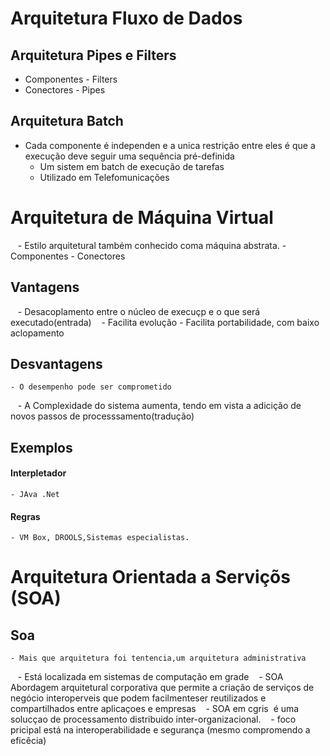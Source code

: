 # Arquitetura Fluxo de Dados
## Arquitetura Pipes e Filters
- Componentes - Filters
- Conectores - Pipes
## Arquitetura Batch
- Cada componente é independen e a unica restrição entre eles é que a execução deve seguir uma sequência pré-definida
    - Um sistem em batch de execução de tarefas
    - Utilizado em Telefomunicações

 # Arquitetura de Máquina Virtual
    - Estilo arquitetural também conhecido coma máquina abstrata.
    - Componentes
    - Conectores
 ## Vantagens 
    - Desacoplamento entre o núcleo de execuçp e o que será executado(entrada)
    - Facilita evolução
    - Facilita portabilidade, com baixo aclopamento
 ## Desvantagens
    - O desempenho pode ser comprometido
    - A Complexidade do sistema aumenta, tendo em vista a adicição de novos passos de processsamento(tradução)
 ## Exemplos
 #### Interpletador
    - JAva .Net
 #### Regras
    - VM Box, DROOLS,Sistemas especialistas.
# Arquitetura Orientada a Serviçõs (SOA)

## Soa
    - Mais que arquitetura foi tentencia,um arquitetura administrativa
    - Está localizada em sistemas de computação em grade
    - SOA Abordagem arquitetural corporativa que permite a criação de serviços de negócio interoperveis que podem facilmenteser reutilizados e compartilhados entre aplicaçoes e empresas
    - SOA em cgris  é uma solucçao de processamento distribuido inter-organizacional.
    - foco pricipal está na interoperabilidade e segurança (mesmo compromendo a eficêcia)
 
 

    
 
